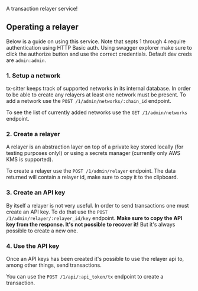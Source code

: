 A transaction relayer service!

## Operating a relayer
Below is a guide on using this service. Note that septs 1 through 4 require authentication using HTTP Basic auth. Using swagger explorer make sure to click the authorize button and use the correct credentials. Default dev creds are `admin:admin`.

### 1. Setup a network
tx-sitter keeps track of supported networks in its internal database. In order to be able to create any relayers at least one network must be present. To add a network use the `POST /1/admin/networks/:chain_id` endpoint.

To see the list of currently added networks use the `GET /1/admin/networks` endpoint.

### 2. Create a relayer
A relayer is an abstraction layer on top of a private key stored locally (for testing purposes only!) or using a secrets manager (currently only AWS KMS is supported).

To create a relayer use the `POST /1/admin/relayer` endpoint. The data returned will contain a relayer id, make sure to copy it to the clipboard.

### 3. Create an API key
By itself a relayer is not very useful. In order to send transactions one must create an API key. To do that use the `POST /1/admin/relayer/:relayer_id/key` endpoint. **Make sure to copy the API key from the response. It's not possible to recover it!** But it's always possible to create a new one.

### 4. Use the API key
Once an API keys has been created it's possible to use the relayer api to, among other things, send transactions.

You can use the `POST /1/api/:api_token/tx` endpoint to create a transaction.
